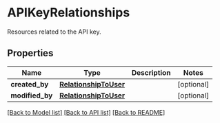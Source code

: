 # APIKeyRelationships

Resources related to the API key.

## Properties

| Name            | Type                                            | Description | Notes      |
| --------------- | ----------------------------------------------- | ----------- | ---------- |
| **created_by**  | [**RelationshipToUser**](RelationshipToUser.md) |             | [optional] |
| **modified_by** | [**RelationshipToUser**](RelationshipToUser.md) |             | [optional] |

[[Back to Model list]](README.md#documentation-for-models) [[Back to API list]](README.md#documentation-for-api-endpoints) [[Back to README]](README.md)
